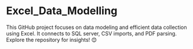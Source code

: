# Excel_Data_Modelling
This GitHub project focuses on data modeling and efficient data collection using Excel. It connects to SQL server, CSV imports, and PDF parsing. Explore the repository for insights! 😊
